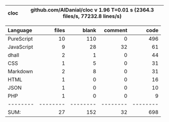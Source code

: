 cloc|github.com/AlDanial/cloc v 1.96  T=0.01 s (2364.3 files/s, 77232.8 lines/s)
--- | ---

Language|files|blank|comment|code
:-------|-------:|-------:|-------:|-------:
PureScript|10|110|0|496
JavaScript|9|28|32|61
dhall|2|1|0|44
CSS|1|5|0|31
Markdown|2|8|0|31
HTML|1|0|0|16
JSON|1|0|0|10
PHP|1|0|0|9
--------|--------|--------|--------|--------
SUM:|27|152|32|698
